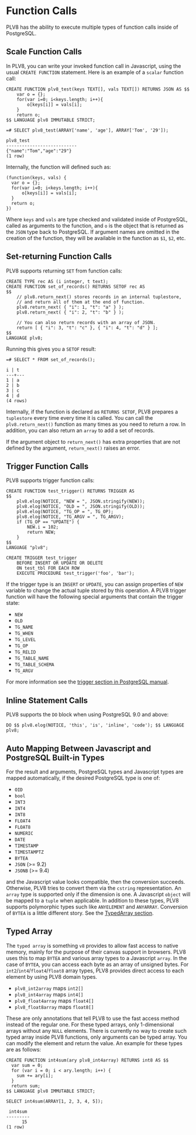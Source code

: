 # Function Calls

PLV8 has the ability to execute multiple types of function calls inside of
PostgreSQL.

## Scale Function Calls

In PLV8, you can write your invoked function call in Javascript, using the usual
`CREATE FUNCTION` statement.  Here is an example of a `scalar` function call:

```
CREATE FUNCTION plv8_test(keys TEXT[], vals TEXT[]) RETURNS JSON AS $$
    var o = {};
    for(var i=0; i<keys.length; i++){
        o[keys[i]] = vals[i];
    }
    return o;
$$ LANGUAGE plv8 IMMUTABLE STRICT;

=# SELECT plv8_test(ARRAY['name', 'age'], ARRAY['Tom', '29']);

plv8_test
---------------------------
{"name":"Tom","age":"29"}
(1 row)
```

Internally, the function will defined such as:

```
(function(keys, vals) {
  var o = {};
  for(var i=0; i<keys.length; i++){
      o[keys[i]] = vals[i];
  }
  return o;
})
```

Where `keys` and `vals` are type checked and validated inside of PostgreSQL,
called as arguments to the function, and `o` is the object that is returned as
the `JSON` type back to PostgreSQL.  If argument names are omitted in the creation
of the function, they will be available in the function as `$1`, `$2`, etc.

## Set-returning Function Calls

PLV8 supports returning `SET` from function calls:

```
CREATE TYPE rec AS (i integer, t text);
CREATE FUNCTION set_of_records() RETURNS SETOF rec AS
$$
    // plv8.return_next() stores records in an internal tuplestore,
    // and return all of them at the end of function.
    plv8.return_next( { "i": 1, "t": "a" } );
    plv8.return_next( { "i": 2, "t": "b" } );

    // You can also return records with an array of JSON.
    return [ { "i": 3, "t": "c" }, { "i": 4, "t": "d" } ];
$$
LANGUAGE plv8;
```

Running this gives you a `SETOF` result:

```
=# SELECT * FROM set_of_records();

i | t
---+---
1 | a
2 | b
3 | c
4 | d
(4 rows)
```
Internally, if the function is declared as `RETURNS SETOF`, PLV8 prepares a
`tuplestore` every time every time it is called.  You can call the
`plv8.return_next()` function as many times as you need to return a row.  In
addition, you can also return an `array` to add a set of records.

If the argument object to `return_next()` has extra properties that are not
defined by the argument, `return_next()` raises an error.

## Trigger Function Calls

PLV8 supports trigger function calls:

```
CREATE FUNCTION test_trigger() RETURNS TRIGGER AS
$$
    plv8.elog(NOTICE, "NEW = ", JSON.stringify(NEW));
    plv8.elog(NOTICE, "OLD = ", JSON.stringify(OLD));
    plv8.elog(NOTICE, "TG_OP = ", TG_OP);
    plv8.elog(NOTICE, "TG_ARGV = ", TG_ARGV);
    if (TG_OP == "UPDATE") {
        NEW.i = 102;
        return NEW;
    }
$$
LANGUAGE "plv8";

CREATE TRIGGER test_trigger
    BEFORE INSERT OR UPDATE OR DELETE
    ON test_tbl FOR EACH ROW
    EXECUTE PROCEDURE test_trigger('foo', 'bar');
```

If the trigger type is an `INSERT` or `UPDATE`, you can assign properties of
`NEW` variable to change the actual tuple stored by this operation.  A PLV8
trigger function will have the following special arguments that contain the
trigger state:

* `NEW`
* `OLD`
* `TG_NAME`
* `TG_WHEN`
* `TG_LEVEL`
* `TG_OP`
* `TG_RELID`
* `TG_TABLE_NAME`
* `TG_TABLE_SCHEMA`
* `TG_ARGV`

For more information see the [trigger section in PostgreSQL manual](https://www.postgresql.org/docs/current/static/plpgsql-trigger.html).

## Inline Statement Calls

PLV8 supports the `DO` block when using PostgreSQL 9.0 and above:

```
DO $$ plv8.elog(NOTICE, 'this', 'is', 'inline', 'code'); $$ LANGUAGE plv8;
```

## Auto Mapping Between Javascript and PostgreSQL Built-in Types

For the result and arguments, PostgreSQL types and Javascript types are mapped
automatically, if the desired PostgreSQL type is one of:

* `OID`
* `bool`
* `INT3 `
* `INT4`
* `INT8`
* `FLOAT4`
* `FLOAT8`
* `NUMERIC`
* `DATE`
* `TIMESTAMP`
* `TIMESTAMPTZ`
* `BYTEA`
* `JSON` (>= 9.2)
* `JSONB` (>= 9.4)

and the Javascript value looks compatible, then the conversion succeeds.
Otherwise, PLV8 tries to convert them via the `cstring` representation. An
`array` type is supported only if the dimension is one. A Javascript `object`
will be mapped to a `tuple` when applicable. In addition to these types, PLV8
supports polymorphic types such like `ANYELEMENT` and `ANYARRAY`. Conversion of
`BYTEA` is a little different story. See the [TypedArray section](#Typed%20Array).


## Typed Array

The `typed array` is something `v8` provides to allow fast access to native
memory, mainly for the purpose of their canvas support in browsers. PLV8 uses
this to map `BYTEA` and various array types to a Javascript `array`. In the case
of `BYTEA`, you can access each byte as an array of unsigned bytes. For
`int2`/`int4`/`float4`/`float8` array types, PLV8 provides direct access to each
element by using PLV8 domain types.

* `plv8_int2array` maps `int2[]`
* `plv8_int4array` maps `int4[]`
* `plv8_float4array` maps `float4[]`
* `plv8_float8array` maps `float8[]`

These are only annotations that tell PLV8 to use the fast access method instead
of the regular one. For these typed arrays, only 1-dimensional arrays without
any `NULL` elements.  There is currently no way to create such typed array inside
PLV8 functions, only arguments can be typed array. You can modify the element and
return the value. An example for these types are as follows:

```
CREATE FUNCTION int4sum(ary plv8_int4array) RETURNS int8 AS $$
  var sum = 0;
  for (var i = 0; i < ary.length; i++) {
    sum += ary[i];
  }
  return sum;
$$ LANGUAGE plv8 IMMUTABLE STRICT;

SELECT int4sum(ARRAY[1, 2, 3, 4, 5]);

 int4sum
---------
      15
(1 row)
```
